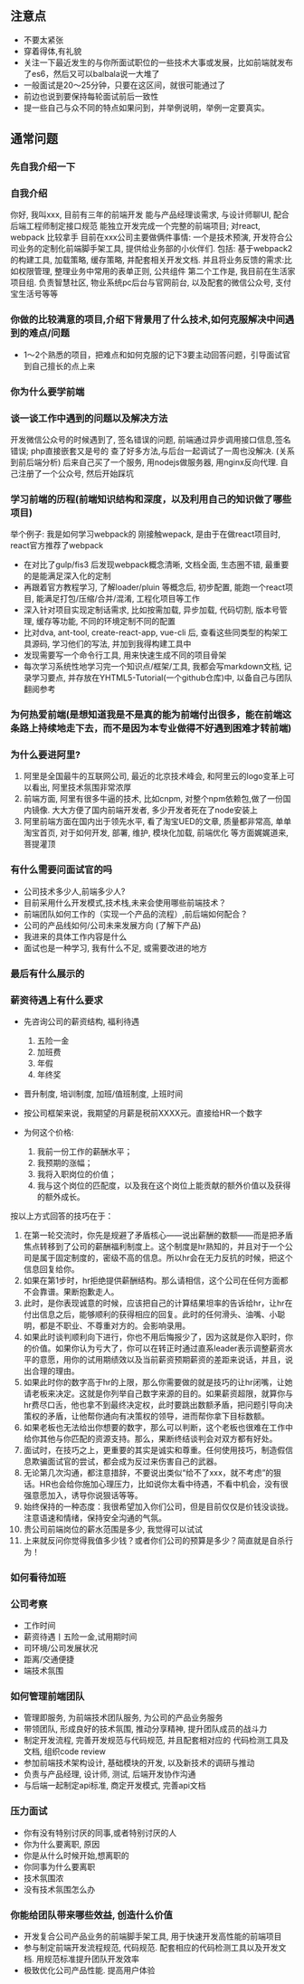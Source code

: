 ## 注意点
* 不要太紧张
* 穿着得体,有礼貌
* 关注一下最近发生的与你所面试职位的一些技术大事或发展，比如前端就发布了es6，然后又可以balbala说一大堆了
* 一般面试是20～25分钟，只要在这区间，就很可能通过了
* 前边也说到要保持每轮面试前后一致性
* 提一些自己与众不同的特点如果问到，并举例说明，举例一定要真实。

## 通常问题

### 先自我介绍一下

### 自我介绍  
你好, 我叫xxx, 目前有三年的前端开发
能与产品经理谈需求, 与设计师聊UI, 配合后端工程师制定接口规范
能独立开发完成一个完整的前端项目; 对react, webpack 比较拿手
目前在xxx公司主要做俩件事情:
一个是技术预演, 开发符合公司业务的定制化前端脚手架工具, 提供给业务部的小伙伴们. 
包括: 基于webpack2的构建工具, 加载策略, 缓存策略, 并配套相关开发文档. 
并且将业务反馈的需求:比如权限管理, 整理业务中常用的表单正则, 公共组件
第二个工作是, 我目前在生活家项目组. 负责智慧社区, 物业系统pc后台与官网前台, 
以及配套的微信公众号, 支付宝生活号等等

### 你做的比较满意的项目,介绍下背景用了什么技术,如何克服解决中间遇到的难点/问题    
* 1～2个熟悉的项目，把难点和如何克服的记下3要主动回答问题，引导面试官到自己擅长的点上来

### 你为什么要学前端

### 谈一谈工作中遇到的问题以及解决方法
开发微信公众号的时候遇到了, 签名错误的问题, 前端通过异步调用接口信息,签名错误; php直接嵌套又是号的
查了好多方法,与后台一起调试了一周也没解决. (关系到前后端分析)
后来自己买了一个服务, 用nodejs做服务器, 用nginx反向代理. 自己注册了一个公众号, 然后开始踩坑

### 学习前端的历程(前端知识结构和深度，以及利用自己的知识做了哪些项目)
举个例子: 我是如何学习webpack的
刚接触wepack, 是由于在做react项目时, react官方推荐了webpack

* 在对比了gulp/fis3 后发现webpack概念清晰, 文档全面, 生态圈不错, 最重要的是能满足深入化的定制
* 再跟着官方教程学习, 了解loader/pluin 等概念后, 初步配置, 能跑一个react项目, 能满足打包/压缩/合并/混淆, 工程化项目等工作
* 深入针对项目实现定制话需求, 比如按需加载, 异步加载, 代码切割, 版本号管理, 缓存等功能, 不同的环境定制不同的配置
* 比对dva, ant-tool, create-react-app, vue-cli 后, 查看这些同类型的构架工具源码, 学习他们的写法, 并加到我得构建工具中
* 发现需要写一个命令行工具, 用来快速生成不同的项目骨架
* 每次学习系统性地学习完一个知识点/框架/工具, 我都会写markdown文档, 记录学习要点, 并存放在YHTML5-Tutorial(一个github仓库)中, 以备自己与团队翻阅参考

### 为何热爱前端(是想知道我是不是真的能为前端付出很多，能在前端这条路上持续地走下去，而不是因为本专业做得不好遇到困难才转前端)

### 为什么要进阿里? 
1. 阿里是全国最牛的互联网公司, 最近的北京技术峰会, 和阿里云的logo变革上可以看出, 阿里技术氛围非常浓厚
2. 前端方面, 阿里有很多牛逼的技术, 比如cnpm, 对整个npm依赖包,做了一份国内镜像. 大大方便了国内前端开发者, 多少开发者死在了node安装上
3. 阿里前端方面在国内出于领先水平, 看了淘宝UED的文章, 质量都非常高, 单单淘宝首页, 对于如何开发, 部署, 维护, 模块化加载, 前端优化 等方面娓娓道来, 菩提灌顶


### 有什么需要问面试官的吗
* 公司技术多少人,前端多少人?
* 目前采用什么开发模式,技术栈,未来会使用哪些前端技术？
* 前端团队如何工作的（实现一个产品的流程）,前后端如何配合？
* 公司的产品线如何/公司未来发展方向 (了解下产品)
* 我进来的具体工作内容是什么
* 面试也是一种学习, 我有什么不足, 或需要改进的地方

### 最后有什么展示的

### 薪资待遇上有什么要求
* 先咨询公司的薪资结构, 福利待遇
    1. 五险一金
    2. 加班费
    3. 年假
    4. 年终奖
  
* 晋升制度, 培训制度, 加班/值班制度, 上班时间
* 按公司框架来说，我期望的月薪是税前XXXX元。直接给HR一个数字
* 为何这个价格: 
    1. 我前一份工作的薪酬水平；
    2. 我预期的涨幅；
    3. 我将入职岗位的价值；
    4. 我与这个岗位的匹配度，以及我在这个岗位上能贡献的额外价值以及获得的额外成长。

按以上方式回答的技巧在于：
1. 在第一轮交流时，你先是规避了矛盾核心——说出薪酬的数额——而是把矛盾焦点转移到了公司的薪酬福利制度上。这个制度是hr熟知的，并且对于一个公司是属于固定制度的，密级不高的信息。所以hr会在无力反抗的时候，把这个信息回复给你。
2. 如果在第1步时，hr拒绝提供薪酬结构。那么请相信，这个公司在任何方面都不会靠谱。果断抱歉走人。
3. 此时，是你表现诚意的时候，应该把自己的计算结果坦率的告诉给hr，让hr在付出信息之后，能够顺利的获得相应的回复。此时的任何滑头、油嘴、小聪明，都是不职业、不尊重对方的。会影响录用。
4. 如果此时谈判顺利向下进行，你也不用后悔报少了，因为这就是你入职时，你的价值。如果你认为亏大了，你可以在转正时通过直系leader表示调整薪资水平的意愿，用你的试用期绩效以及当前薪资预期薪资的差距来说话，并且，说出合理的理由。
5. 如果此时你的数字高于hr的上限，那么你需要做的就是技巧的让hr闭嘴，让她请老板来决定。这就是你列举自己数字来源的目的。如果薪资超限，就算你与hr费尽口舌，他也拿不到最终决定权，此时要跳出数额矛盾，把问题引导向决策权的矛盾，让他帮你通向有决策权的领导，进而帮你拿下目标数额。
6. 如果老板也无法给出你想要的数字，那么可以判断，这个老板也很难在工作中给你其他与你匹配的资源支持。那么，果断终结谈判会对双方都有好处。
7. 面试时，在技巧之上，更重要的其实是诚实和尊重。任何使用技巧，制造假信息欺骗面试官的尝试，都会成为反过来伤害自己的武器。
8. 无论第几次沟通，都注意措辞，不要说出类似“给不了xxx，就不考虑”的狠话。HR也会给你施加心理压力，比如说你太看中待遇，不看中机会，没有很强意愿加入，诱导你说狠话等等。 
9. 始终保持的一种态度：我很希望加入你们公司，但是目前仅仅是价钱没谈拢。注意语速和情绪，保持安全沟通的气氛。 
10. 贵公司前端岗位的薪水范围是多少, 我觉得可以试试
11. 上来就反问你觉得我值多少钱？或者你们公司的预算是多少？简直就是自杀行为！

### 如何看待加班

### 公司考察
* 工作时间
* 薪资待遇丨五险一金,试用期时间
* 司环境/公司发展状况
* 距离/交通便捷
* 端技术氛围

### 如何管理前端团队
* 管理即服务, 为前端技术团队服务, 为公司的产品业务服务
* 带领团队, 形成良好的技术氛围, 推动分享精神, 提升团队成员的战斗力
* 制定开发流程, 完善开发规范与代码规范, 并且配套相对应的 代码检测工具及文档, 组织code review
* 参加前端技术架构设计, 基础模块的开发, 以及新技术的调研与推动
* 负责与产品经理, 设计师, 测试, 后端开发协作沟通
* 与后端一起制定api标准, 商定开发模式, 完善api文档

### 压力面试
* 你有没有特别讨厌的同事,或者特别讨厌的人
* 你为什么要离职, 原因
* 你是从什么时候开始,想离职的
* 你同事为什么要离职
* 技术氛围浓 
* 没有技术氛围怎么办

### 你能给团队带来哪些效益, 创造什么价值
* 开发复合公司产品业务的前端脚手架工具, 用于快速开发高性能的前端项目
* 参与制定前端开发流程规范, 代码规范. 配套相应的代码检测工具以及开发文档. 用规范标准提升团队开发效率
* 极致优化公司产品性能. 提高用户体验

